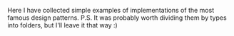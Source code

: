 Here I have collected simple examples of implementations of the most famous design patterns. 
P.S. It was probably worth dividing them by types into folders, but I'll leave it that way :)
